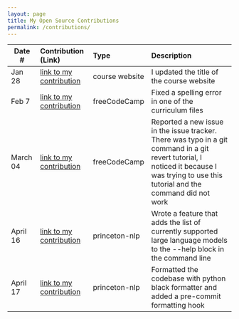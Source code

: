 ```yaml
---
layout: page
title: My Open Source Contributions
permalink: /contributions/
---
```


<!--
Type of the contribution should be "Wikipedia edit", "OpenStreet Map feature", "Documentation", "Course website", "Blog",
"Browser Add-on", etc.

The description should include a brief summary of what you did.

The link should bring us to a public page that shows your contribution. 

Replace the first row with your own contribution. 

-->





| Date #       | Contribution (Link)  | Type  | Description |
|---|:---|:---|:---|
| Jan 28   | [link to my contribution](https://github.com/hminsky2002/ossd/commit/3afa8bad3c106df2fe88948f7629139932588084)    | course website    |   I updated the title of the course website    |
|   Feb 7  |   [link to my contribution](https://github.com/freeCodeCamp/freeCodeCamp/pull/53581)  |   freeCodeCamp  |  Fixed a spelling error in one of the curriculum files    |
| March 04 |  [link to my contribution](https://github.com/freeCodeCamp/freeCodeCamp/issues/53976) |   freeCodeCamp | Reported a new issue in the issue tracker. There was typo in a git command in a git revert tutorial, I noticed it because I was trying to use this tutorial and the command did not work |
| April 16 | [link to my contribution](https://github.com/princeton-nlp/SWE-agent/pull/234) | princeton-nlp | Wrote a feature that adds the list of currently supported large language models to the --help block in the command line
| April 17 | [link to my contribution](https://github.com/princeton-nlp/SWE-agent/pull/251) | princeton-nlp | Formatted the codebase with python black formatter and added a pre-commit formatting hook